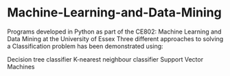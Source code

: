 # Machine-Learning-and-Data-Mining
Programs developed in Python as part of the CE802: Machine Learning and Data Mining at the University of Essex  Three different approaches to solving a Classification problem has been demonstrated using: 

Decision tree classifier 
K-nearest neighbour classifier 
Support Vector Machines
